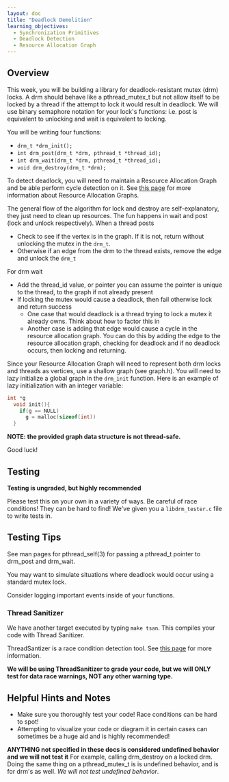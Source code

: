 ```yaml
---
layout: doc
title: "Deadlock Demolition"
learning_objectives:
  - Synchronization Primitives
  - Deadlock Detection 
  - Resource Allocation Graph
---
```


## Overview

This week, you will be building a library for deadlock-resistant mutex (drm) locks. A drm should behave like a pthread_mutex_t but not allow itself to be locked by a thread if the attempt to lock it would result in deadlock. We will use binary semaphore notation for your lock's functions: i.e. post is equivalent to unlocking and wait is equivalent to locking.

You will be writing four functions:

* `drm_t *drm_init();`
* `int drm_post(drm_t *drm, pthread_t *thread_id);`
* `int drm_wait(drm_t *drm, pthread_t *thread_id);`
* `void drm_destroy(drm_t *drm);`

To detect deadlock, you will need to maintain a Resource Allocation Graph and be able perform cycle detection on it. See [this page](http://cs241.cs.illinois.edu/coursebook/Deadlock#resource-allocation-graphs) for more information about Resource Allocation Graphs.

The general flow of the algorithm for lock and destroy are self-explanatory, they just need to clean up resources. The fun happens in wait and post (lock and unlock respectively). When a thread posts

* Check to see if the vertex is in the graph. If it is not, return without unlocking the mutex in the `drm_t`.
* Otherwise if an edge from the drm to the thread exists, remove the edge and unlock the `drm_t`

For drm wait

* Add the thread_id value, or pointer you can assume the pointer is unique to the thread, to the graph if not already present
* If locking the mutex would cause a deadlock, then fail otherwise lock and return success
    * One case that would deadlock is a thread trying to lock a mutex it already owns. Think about how to factor this in
    * Another case is adding that edge would cause a cycle in the resource allocation graph. You can do this by adding the edge to the resource allocation graph, checking for deadlock and if no deadlock occurs, then locking and returning.

Since your Resource Allocation Graph will need to represent both drm locks and threads as vertices, use a shallow graph (see graph.h). You will need to lazy initialize a global graph in the `drm_init` function.
Here is an example of lazy initialization with an integer variable:

```c
int *g
  void init(){
    if(g == NULL)
      g = malloc(sizeof(int))
  }
```

**NOTE: the provided graph data structure is not thread-safe.**

Good luck!


## Testing

**Testing is ungraded, but highly recommended**

Please test this on your own in a variety of ways. Be careful of race conditions! They can be hard to find!  We've given you a `libdrm_tester.c` file to write tests in.

## Testing Tips

See man pages for pthread_self(3) for passing a pthread_t pointer to drm_post and drm_wait. 

You may want to simulate situations where deadlock would occur using a standard mutex lock. 

Consider logging important events inside of your functions.

### Thread Sanitizer

We have another target executed by typing `make tsan`. This compiles your code with Thread Sanitizer.

ThreadSantizer is a race condition detection tool. See [this page](https://github.com/angrave/SystemProgramming/wiki/C-Programming%2C-Part-5%3A-Debugging#tsan) for more information.

**We will be using ThreadSanitizer to grade your code, but we will ONLY test for data race warnings, NOT any other warning type.**


## Helpful Hints and Notes

*   Make sure you thoroughly test your code! Race conditions can be hard to spot!
*   Attempting to visualize your code or diagram it in certain cases can sometimes be a huge aid and is highly recommended!

**ANYTHING not specified in these docs is considered undefined behavior and we will not test it**
For example, calling drm_destroy on a locked drm. Doing the same thing on a pthread_mutex_t is is undefined behavior, and is for drm's as well. _We will not test undefined behavior_.
